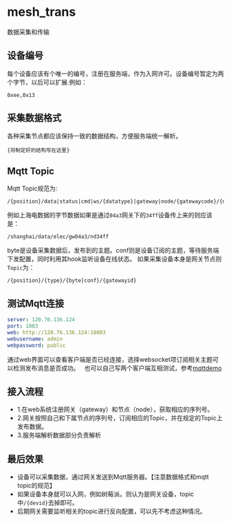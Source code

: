 # mesh_trans
数据采集和传输
## 设备编号
每个设备应该有个唯一的编号，注册在服务端，作为入网许可。设备编号暂定为两个字节，以后可以扩展.例如：  
```
0xee,0x13
```
## 采集数据格式
各种采集节点都应该保持一致的数据结构，方便服务端统一解析。  
```
{将制定好的结构写在这里}
```
## Mqtt Topic
Mqtt Topic规范为: 
```
/{position}/data|status|cmd|ws/{datatype}|gateway|node/{gatewaycode}/{nodecode}
```
例如上海电数据的字节数据如果是通过`04a3`网关下的`34ff`设备传上来的则应该是：
```
/shanghai/data/elec/gw04a3/nd34ff
```
byte是设备采集数据后，发布到的主题。conf则是设备订阅的主题，等待服务端下发配置，同时利用其hook监听设备在线状态。
如果采集设备本身是网关节点则`Topic`为：
```
/{position}/{type}/{byte|conf}/{gatewayid}
```
## 测试Mqtt连接
```yml
server: 120.76.136.124
port: 1883
web: http://120.76.136.124:18083
webusername: admin
webpassword: public
```
通过web界面可以查看客户端是否已经连接，选择websocket项订阅相关主题可以检测发布消息是否成功。  
也可以自己写两个客户端互相测试，参考[mqttdemo](https://github.com/sunwu51/mqttdemo)
## 接入流程
- 1.在web系统注册网关（gateway）和节点（node），获取相应的序列号。
- 2.网关按照自己和下属节点的序列号，订阅相应的Topic，并在规定的Topic上发布数据。
- 3.服务端解析数据部分负责解析
## 最后效果
- 设备可以采集数据，通过网关发送到Mqtt服务器。【注意数据格式和mqtt topic的规范】 
- 如果设备本身就可以入网，例如树莓派。则认为是网关设备，topic中`/{devid}`去掉即可。
- 后期网关需要监听相关的topic进行反向配置，可以先不考虑这种情况。
